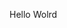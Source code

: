Hello Wolrd

























































































































































































































































































































































































































































































































































































































































































































































































































































































































































































































































































































































































































































































































































































































































































































































































































































































































































































































































































































































































































































































































































































































































































































































































































































































































































































































































































































































































































































































































































































































































































































































































































































































